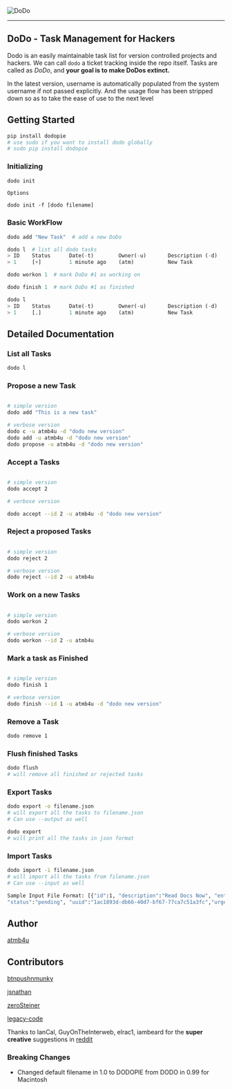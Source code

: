 ![DoDo](https://github.com/atmb4u/dodo/blob/master/logo.png?raw=true)

---

DoDo - Task Management for Hackers
----------------------------------

Dodo is an easily maintainable task list for version controlled projects and hackers. We can call `dodo`  a ticket tracking inside the repo itself.
Tasks are called as *DoDo*, and __your goal is to make DoDos extinct.__

In the latest version, username is automatically populated from the system username if not passed explicitly. And the usage flow has been stripped down so as to take the ease of use to the next level


## Getting Started

```python
pip install dodopie
# use sudo if you want to install dodo globally
# sudo pip install dodopie
```

### Initializing

```python
dodo init
```
    Options

    dodo init -f [dodo filename]


### Basic WorkFlow


```python
dodo add "New Task"  # add a new DoDo
```
``` python
dodo l  # list all dodo tasks
> ID	Status		Date(-t)	    Owner(-u)		Description (-d)
> 1	    [+]		    1 minute ago	(atm)		    New Task
```
```python
dodo workon 1  # mark DoDo #1 as working on
```
```python
dodo finish 1  # mark DoDo #1 as finished
```
```python
dodo l
> ID	Status		Date(-t)	    Owner(-u)		Description (-d)
> 1	    [.]		    1 minute ago	(atm)		    New Task
```

## Detailed Documentation

### List all Tasks
```python
dodo l
```

### Propose a new Task
```bash

# simple version
dodo add "This is a new task"

# verbose version
dodo c -u atmb4u -d "dodo new version"
dodo add -u atmb4u -d "dodo new version"
dodo propose -u atmb4u -d "dodo new version"
```

### Accept a Tasks
```bash

# simple version
dodo accept 2

# verbose version

dodo accept --id 2 -u atmb4u -d "dodo new version"
```

### Reject a proposed Tasks
```bash

# simple version
dodo reject 2

# verbose version
dodo reject --id 2 -u atmb4u
```

### Work on a new Tasks
```bash

# simple version
dodo workon 2

# verbose version
dodo workon --id 2 -u atmb4u
```

### Mark a task as Finished
```bash

# simple version
dodo finish 1

# verbose version
dodo finish --id 1 -u atmb4u -d "dodo new version"
```

### Remove a Task
```bash
dodo remove 1
```

### Flush finished Tasks
```bash
dodo flush
# will remove all finished or rejected tasks
```

### Export Tasks
```bash
dodo export -o filename.json
# will export all the tasks to filename.json
# Can use --output as well

dodo export
# will print all the tasks in json format
```

### Import Tasks
```bash
dodo import -i filename.json
# will import all the tasks from filename.json
# Can use --input as well

Sample Input File Format: [{"id":1, "description":"Read Docs Now", "entry":"20150405T020324Z",
"status":"pending", "uuid":"1ac1893d-db66-40d7-bf67-77ca7c51a3fc","urgency":"0"}]
```


## Author

[atmb4u](https://github.com/atmb4u)

## Contributors

[btnpushnmunky](https://github.com/btnpushnmunky)

[jsnathan](https://github.com/jsnathan)

[zeroSteiner](https://github.com/zeroSteiner)

[legacy-code](https://github.com/legacy-code)


Thanks to IanCal, GuyOnTheInterweb, elrac1, iambeard for the **super creative** suggestions in [reddit](http://www.reddit.com/r/coding/comments/2zgie7/dodo_task_management_for_developers/)



### Breaking Changes

* Changed default filename in 1.0 to DODOPIE from DODO in 0.99 for Macintosh

